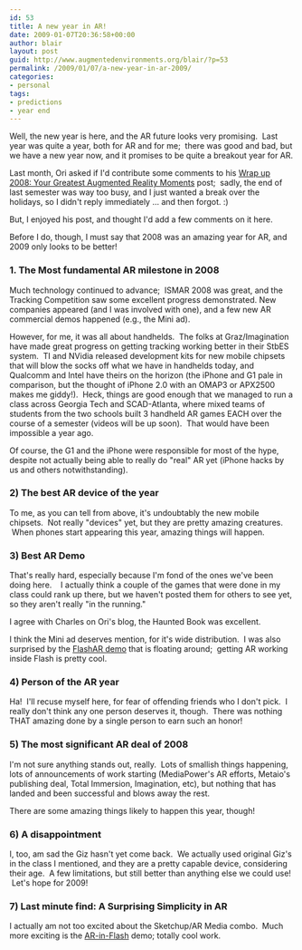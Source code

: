 ```yaml
---
id: 53
title: A new year in AR!
date: 2009-01-07T20:36:58+00:00
author: blair
layout: post
guid: http://www.augmentedenvironments.org/blair/?p=53
permalink: /2009/01/07/a-new-year-in-ar-2009/
categories:
- personal
tags:
- predictions
- year end
---
```


Well, the new year is here, and the AR future looks very promising.  Last year was quite a year, both for AR and for me;  there was good and bad, but we have a new year now, and it promises to be quite a breakout year for AR.

Last month, Ori asked if I'd contribute some comments to his [Wrap up 2008: Your Greatest Augmented Reality Moments](http://gamesalfresco.com/2008/12/27/wrap-up-2008-your-greatest-augmented-reality-moments/) post;  sadly, the end of last semester was way too busy, and I just wanted a break over the holidays, so I didn't reply immediately ... and then forgot. :)

But, I enjoyed his post, and thought I'd add a few comments on it here.  

Before I do, though, I must say that 2008 was an amazing year for AR, and 2009 only looks to be better!  


### 1. The Most fundamental AR milestone in 2008


Much technology continued to advance;  ISMAR 2008 was great, and the Tracking Competition saw some excellent progress demonstrated. New companies appeared (and I was involved with one), and a few new AR commercial demos happened (e.g., the Mini ad).

However, for me, it was all about handhelds.  The folks at Graz/Imagination have made great progress on getting tracking working better in their StbES system.  TI and NVidia released development kits for new mobile chipsets that will blow the socks off what we have in handhelds today, and Qualcomm and Intel have theirs on the horizon (the iPhone and G1 pale in comparison, but the thought of iPhone 2.0 with an OMAP3 or APX2500 makes me giddy!).  Heck, things are good enough that we managed to run a class across Georgia Tech and SCAD-Atlanta, where mixed teams of students from the two schools built 3 handheld AR games EACH over the course of a semester (videos will be up soon).  That would have been impossible a year ago.

Of course, the G1 and the iPhone were responsible for most of the hype, despite not actually being able to really do "real" AR yet (iPhone hacks by us and others notwithstanding).  


### 2) The best AR device of the year


To me, as you can tell from above, it's undoubtably the new mobile chipsets.  Not really "devices" yet, but they are pretty amazing creatures.  When phones start appearing this year, amazing things will happen.


### 3) Best AR Demo


That's really hard, especially because I'm fond of the ones we've been doing here.    I actually think a couple of the games that were done in my class could rank up there, but we haven't posted them for others to see yet, so they aren't really "in the running."

I agree with Charles on Ori's blog, the Haunted Book was excellent.

I think the Mini ad deserves mention, for it's wide distribution.  I was also surprised by the [FlashAR demo](http://www.augmentedenvironments.org/blair/2008/11/22/ar-in-flash-cool/) that is floating around;  getting AR working inside Flash is pretty cool.


### 4) Person of the AR year


Ha!  I'll recuse myself here, for fear of offending friends who I don't pick.  I really don't think any one person deserves it, though.  There was nothing THAT amazing done by a single person to earn such an honor!


### 5) The most significant AR deal of 2008


I'm not sure anything stands out, really.  Lots of smallish things happening, lots of announcements of work starting (MediaPower's AR efforts, Metaio's publishing deal, Total Immersion, Imagination, etc), but nothing that has landed and been successful and blows away the rest.  

There are some amazing things likely to happen this year, though! 


### 6) A disappointment


I, too, am sad the Giz hasn't yet come back.  We actually used original Giz's in the class I mentioned, and they are a pretty capable device, considering their age.  A few limitations, but still better than anything else we could use!  Let's hope for 2009!


### 7) Last minute find: A Surprising Simplicity in AR


I actually am not too excited about the Sketchup/AR Media combo.  Much more exciting is the [AR-in-Flash](http://www.augmentedenvironments.org/blair/2008/11/22/ar-in-flash-cool/) demo; totally cool work.

